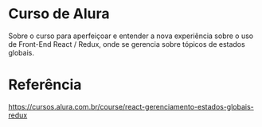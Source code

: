 # Curso de Alura

Sobre o curso para aperfeiçoar e entender a nova experiência sobre o uso de Front-End React / Redux, onde se gerencia sobre tópicos de estados globais.

# Referência
<https://cursos.alura.com.br/course/react-gerenciamento-estados-globais-redux>

